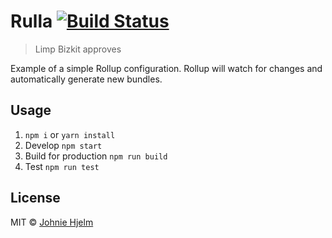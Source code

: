 # Rulla [![Build Status](https://travis-ci.org/johnie/rulla.svg?branch=master)](https://travis-ci.org/johnie/rulla)

> Limp Bizkit approves

Example of a simple Rollup configuration. Rollup will watch for changes and automatically generate new bundles.

## Usage

1. `npm i` or `yarn install`
2. Develop `npm start`
2. Build for production `npm run build`
3. Test `npm run test`

## License

MIT © [Johnie Hjelm](https://johnie.com)
